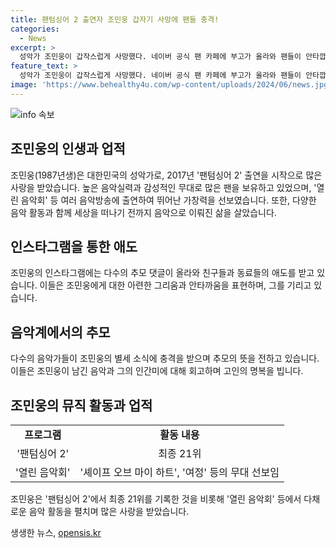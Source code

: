 ```yaml
---
title: 팬텀싱어 2 출연자 조민웅 갑자기 사망에 팬들 충격!
categories:
  - News
excerpt: >
  성악가 조민웅이 갑작스럽게 사망했다. 네이버 공식 팬 카페에 부고가 올라와 팬들이 안타깝게 추모하고 있다. 조민웅의 돌연사는 많은 이들에게 충격을 안겼으며, 인스타그램에는 동료 가수들의 애도 댓글이 올라오고 있다. 조민웅은 팬텀싱어 2에 출연했으며, 최근에는 KBS 열린 음악회에서도 무대를 선보였다. 1987년생인 그는 단 한편 존재했던 뛰어난 성악가였다.
feature_text: >
  성악가 조민웅이 갑작스럽게 사망했다. 네이버 공식 팬 카페에 부고가 올라와 팬들이 안타깝게 추모하고 있다. 조민웅의 돌연사는 많은 이들에게 충격을 안겼으며, 인스타그램에는 동료 가수들의 애도 댓글이 올라오고 있다. 조민웅은 팬텀싱어 2에 출연했으며, 최근에는 KBS 열린 음악회에서도 무대를 선보였다. 1987년생인 그는 단 한편 존재했던 뛰어난 성악가였다.
image: 'https://www.behealthy4u.com/wp-content/uploads/2024/06/news.jpg'
---
```


<p><img src="https://www.behealthy4u.com/wp-content/uploads/2024/06/news.jpg" alt="info 속보" /></p>

<h2 data-ke-size="size26">조민웅의 인생과 업적</h2>

<p data-ke-size="size16">조민웅(1987년생)은 대한민국의 성악가로, 2017년 '팬텀싱어 2' 출연을 시작으로 많은 사랑을 받았습니다. 높은 음악실력과 감성적인 무대로 많은 팬을 보유하고 있었으며, '열린 음악회' 등 여러 음악방송에 출연하여 뛰어난 가창력을 선보였습니다. 또한, 다양한 음악 활동과 함께 세상을 떠나기 전까지 음악으로 이뤄진 삶을 살았습니다.</p>

<h2 data-ke-size="size26">인스타그램을 통한 애도</h2>

<p data-ke-size="size16">조민웅의 인스타그램에는 다수의 추모 댓글이 올라와 친구들과 동료들의 애도를 받고 있습니다. 이들은 조민웅에게 대한 아련한 그리움과 안타까움을 표현하며, 그를 기리고 있습니다.</p>

<h2 data-ke-size="size26">음악계에서의 추모</h2>

<p data-ke-size="size16">다수의 음악가들이 조민웅의 별세 소식에 충격을 받으며 추모의 뜻을 전하고 있습니다. 이들은 조민웅이 남긴 음악과 그의 인간미에 대해 회고하며 고인의 명복을 빕니다.</p>

<h2 data-ke-size="size26">조민웅의 뮤직 활동과 업적</h2>

<table>
  <tr>
    <td style="text-align: center; height: 17px;"><b>프로그램</b></td>
    <td style="text-align: center; height: 17px;"><b>활동 내용</b></td>
  </tr>
  <tr>
    <td style="text-align: center; height: 17px;">'팬텀싱어 2'</td>
    <td style="text-align: center; height: 17px;">최종 21위</td>
  </tr>
  <tr>
    <td style="text-align: center; height: 17px;">'열린 음악회'</td>
    <td style="text-align: center; height: 17px;">'셰이프 오브 마이 하트', '여정' 등의 무대 선보임</td>
  </tr>
</table>

<p data-ke-size="size16">조민웅은 '팬텀싱어 2'에서 최종 21위를 기록한 것을 비롯해 '열린 음악회' 등에서 다채로운 음악 활동을 펼치며 많은 사랑을 받았습니다.</p>
생생한 뉴스, <a href="https://opensis.kr" rel="dofollow">opensis.kr</a>


